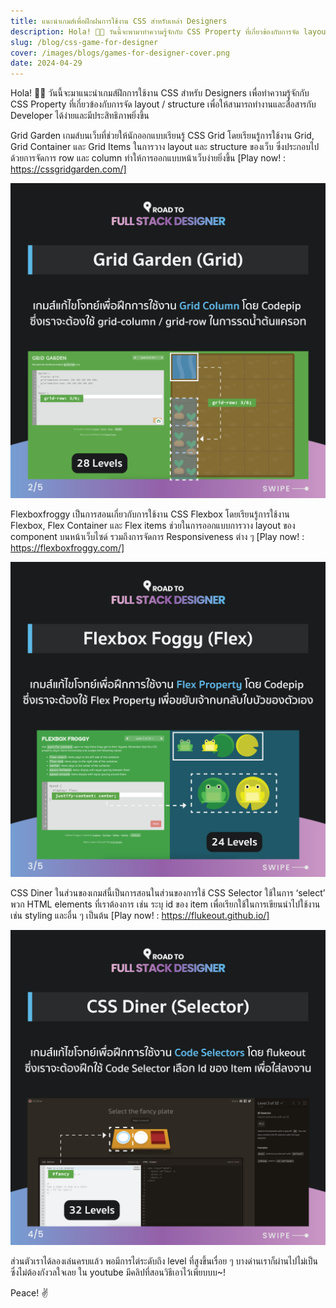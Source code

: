 ```yaml
---
title: แนะนำเกมส์เพื่อฝึกฝนการใช้งาน CSS สำหรับเหล่า Designers
description: Hola! 👋🏻 วันนี้จะพามาทำความรู้จักกับ CSS Property ที่เกี่ยวข้องกับการจัด layout / structure เพื่อให้สามารถทำงานและสื่อสารกับ Developer ได้ง่ายและมีประสิทธิภาพยิ่งขึ้น
slug: /blog/css-game-for-designer
cover: /images/blogs/games-for-designer-cover.png
date: 2024-04-29
---
```


Hola! 👋🏻 วันนี้จะมาแนะนำเกมส์ฝึกการใช้งาน CSS สำหรับ Designers เพื่อทำความรู้จักกับ CSS Property ที่เกี่ยวข้องกับการจัด layout / structure เพื่อให้สามารถทำงานและสื่อสารกับ Developer ได้ง่ายและมีประสิทธิภาพยิ่งขึ้น

Grid Garden เกมส์บนเว็บที่ช่วยให้นักออกแบบเรียนรู้ CSS Grid โดยเรียนรู้การใช้งาน Grid, Grid Container และ Grid Items ในการวาง layout และ structure ของเว็บ ซึ่งประกอบไปด้วยการจัดการ row และ column ทำให้การออกแบบหน้าเว็บง่ายยิ่งขึ้น [Play now! : https://cssgridgarden.com/]

![games-for-designer-2.png](/images/blogs/games-for-designer-2.png "games-for-designer-2")

Flexboxfroggy เป็นการสอนเกี่ยวกับการใช้งาน CSS Flexbox โดยเรียนรู้การใช้งาน Flexbox, Flex Container และ Flex items ช่วยในการออกแบบการวาง layout ของ component บนหน้าเว็บไซด์ รวมถึงการจัดการ Responsiveness ต่าง ๆ [Play now! : https://flexboxfroggy.com/]

![games-for-designer-3.png](/images/blogs/games-for-designer-3.png "games-for-designer-3")

CSS Diner ในส่วนของเกมส์นี้เป็นการสอนในส่วนของการใช้ CSS Selector ใช้ในการ ‘select’ พวก HTML elements ที่เราต้องการ เช่น ระบุ id ของ item เพื่อเรียกใช้ในการเขียนนำไปใช้งาน เช่น styling และอื่น ๆ เป็นต้น [Play now! : https://flukeout.github.io/]

![games-for-designer-4.png](/images/blogs/games-for-designer-4.png "games-for-designer-4")

ส่วนตัวเราได้ลองเล่นครบแล้ว พอมีการไต่ระดับถึง level ที่สูงขึ้นเรื่อย ๆ บางด่านเราก็ผ่านไปไม่เป็น ซึ่งไม่ต้องกังวลใจเลย ใน youtube มีคลิปที่สอนวิธีเอาไว้เพียบบบ~!

Peace! ✌️
